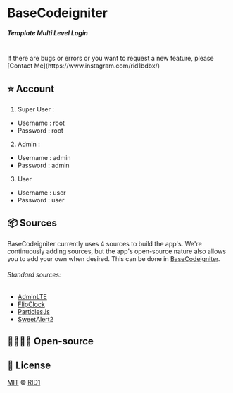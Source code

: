 # BaseCodeigniter
##### Template Multi Level Login
<br>
If there are bugs or errors or you want to request a new feature, please [Contact Me](https://www.instagram.com/rid1bdbx/)

## ⭐️ Account
1. Super User :
  * Username : root
  * Password : root
2. Admin :
  * Username : admin
  * Password : admin
3. User
* Username : user
* Password : user

## 📦 Sources

BaseCodeigniter currently uses 4 sources to build the app's. We're continuously adding
sources, but the app's open-source nature also allows you to add your own when
desired. This can be done in
[BaseCodeigniter](https://github.com/L200160026/BaseCodeigniter).

###### Standard sources:

* [AdminLTE](https://github.com/ColorlibHQ/AdminLTE)
* [FlipClock](https://github.com/objectivehtml/FlipClock)
* [ParticlesJs](https://github.com/VincentGarreau/particles.js/)
* [SweetAlert2](https://github.com/sweetalert2/sweetalert2)

## 👨‍👨‍👧‍👦 Open-source

## 🔑 License

[MIT](https://github.com/L200160026/BaseCodeigniter/blob/master/license.txt) ©
[RID1](https://instagram.com/rid1bdbx)
